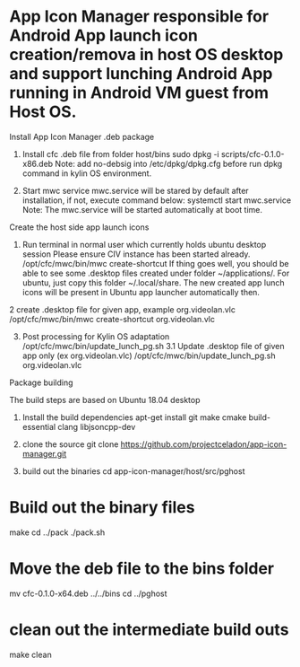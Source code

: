 # App Icon Manager responsible for Android App launch icon creation/remova in host OS desktop and support lunching Android App running in Android VM guest from Host OS.

Install App Icon Manager .deb package

1. Install cfc .deb file from folder host/bins
sudo dpkg -i scripts/cfc-0.1.0-x86.deb
Note: add no-debsig into /etc/dpkg/dpkg.cfg before run dpkg command in kylin OS environment.

2. Start mwc service
mwc.service will be stared by default after installation, if not, execute command below:
systemctl start mwc.service
Note: The mwc.service will be started automatically at boot time.

Create the host side app launch icons

1. Run terminal in normal user which currently holds ubuntu desktop session
Please ensure CIV instance has been started already.
/opt/cfc/mwc/bin/mwc create-shortcut
If thing goes well, you should be able to see some .desktop files created under folder ~/applications/. For ubuntu, just copy this folder ~/.local/share. The new created app lunch icons will be present in Ubuntu app launcher automatically then.

2 create .desktop file for given app, example org.videolan.vlc
/opt/cfc/mwc/bin/mwc create-shortcut org.videolan.vlc

3. Post processing for Kylin OS adaptation
/opt/cfc/mwc/bin/update_lunch_pg.sh
3.1 Update .desktop file of given app only (ex org.videolan.vlc)
/opt/cfc/mwc/bin/update_lunch_pg.sh org.videolan.vlc

Package building

The build steps are based on Ubuntu 18.04 desktop
1. Install the build dependencies
apt-get install git make cmake build-essential clang libjsoncpp-dev

2. clone the source
git clone https://github.com/projectceladon/app-icon-manager.git

3. build out the binaries
cd app-icon-manager/host/src/pghost
# Build out the binary files
make
cd ../pack
./pack.sh
# Move the deb file to the bins folder
mv cfc-0.1.0-x64.deb ../../bins
cd ../pghost
# clean out the intermediate build outs
make clean
